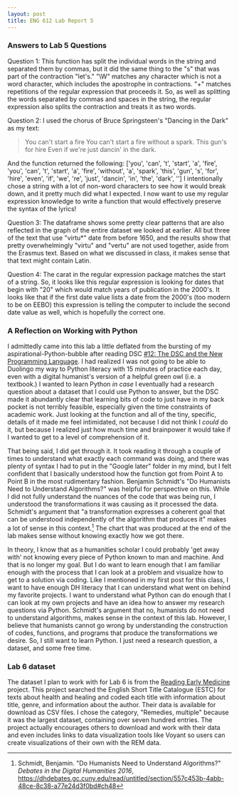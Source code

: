 ```yaml
---
layout: post
title: ENG 612 Lab Report 5
---
```

### Answers to Lab 5 Questions
Question 1: This function has split the individual words in the string and separated them by commas, but it did the same thing to the "s" that was part of the contraction "let's." "\W" matches any character which is not a word character, which includes the apostrophe in contractions. "+" matches repetitions of the regular expression that proceeds it. So, as well as splitting the words separated by commas and spaces in the string, the regular expression also splits the contraction and treats it as two words.

Question 2: I used the chorus of Bruce Springsteen's "Dancing in the Dark" as my text:
>You can't start a fire
>You can't start a fire without a spark.
>This gun's for hire
>Even if we're just dancin' in the dark.

And the function returned the following: ['you', 'can', 't', 'start', 'a', 'fire', 'you', 'can', 't', 'start', 'a', 'fire', 'without', 'a', 'spark', 'this', 'gun', 's', 'for', 'hire', 'even', 'if', 'we', 're', 'just', 'dancin', 'in', 'the', 'dark', '']
I intentionally chose a string with a lot of non-word characters to see how it would break down, and it pretty much did what I expected. I now want to use my regular expression knowledge to write a function that would effectively preserve the syntax of the lyrics!

Question 3: The dataframe shows some pretty clear patterns that are also reflected in the graph of the entire dataset we looked at earlier. All but three of the text that use "virtu*" date from before 1650, and the results show that pretty overwhelmingly "virtu" and "vertu" are not used together, aside from the Erasmus text. Based on what we discussed in class, it makes sense that that text might contain Latin.

Question 4: The carat in the regular expression package matches the start of a string. So, it looks like this regular expression is looking for dates that begin with "20" which would match years of publication in the 2000's. It looks like that if the first date value lists a date from the 2000's (too modern to be on EEBO) this expression is telling the computer to include the second date value as well, which is hopefully the correct one.

### A Reflection on Working with Python
I admittedly came into this lab a little deflated from the bursting of my aspirational-Python-bubble after reading DSC [#12: The DSC and the New Programming Language](https://datasittersclub.github.io/site/dsc12.html). I had realized I was not going to be able to Duolingo my way to Python literacy with 15 minutes of practice each day, even with a digital humanist's version of a helpful green owl (i.e. a textbook.) I wanted to learn Python *in case* I eventually had a research question about a dataset that I could use Python to answer, but the DSC made it abundantly clear that learning bits of code to just have in my back pocket is not terribly feasible, especially given the time constraints of academic work. Just looking at the function and all of the tiny, specific, details of it made me feel intimidated, not because I did not think I *could* do it, but because I realized just how much time and brainpower it would take if I wanted to get to a level of comprehension of it.

That being said, I did get through it. It took reading it through a couple of times to understand what exactly each command was doing, and there was plenty of syntax I had to put in the "Google later" folder in my mind, but I felt confident that I basically understood how the function got from Point A to Point B in the most rudimentary fashion. Benjamin Schmidt's "Do Humanists Need to Understand Algorithms?" was helpful for perspective on this. While I did not fully understand the nuances of the code that was being run, I understood the transformations it was causing as it processed the data. Schmidt's argument that "a transformation expresses a coherent goal that can be understood independently of the algorithm that produces it" makes a lot of sense in this context.[^1]  The chart that was produced at the end of the lab makes sense without knowing exactly how we got there.

In theory, I know that as a humanities scholar I could probably 'get away with' not knowing every piece of Python known to man and machine. And that is no longer my goal. But I do want to learn enough that I am familiar enough with the process that I can look at a problem and visualize how to get to a solution via coding. Like I mentioned in my first post for this class, I want to have enough DH literacy that I can understand what went on behind my favorite projects. I want to understand what Python can do enough that I can look at my own projects and have an idea how to answer my research questions via Python. Schmidt's argument that no, humanists do not need to understand algorithms, makes sense in the context of this lab. However, I believe that humanists cannot go wrong by understanding the construction of codes, functions, and programs that produce the transformations we desire. So, I still want to learn Python. I just need a research question, a dataset, and some free time.

### Lab 6 dataset
The dataset I plan to work with for Lab 6 is from the [Reading Early Medicine](https://reademed.mpiwg-berlin.mpg.de/index.php/about-project) project. This project searched the English Short Title Catalogue (ESTC) for texts about health and healing and coded each title with information about title, genre, and information about the author. Their data is available for download as CSV files. I chose the category, "Remedies, multiple" because it was the largest dataset, containing over seven hundred entries. The project actually encourages others to download and work with their data and even includes links to data visualization tools like Voyant so users can create visualizations of their own with the REM data.

[^1]: Schmidt, Benjamin. "Do Humanists Need to Understand Algorithms?" *Debates in the Digital Humanities 2016*, https://dhdebates.gc.cuny.edu/read/untitled/section/557c453b-4abb-48ce-8c38-a77e24d3f0bd#ch48
